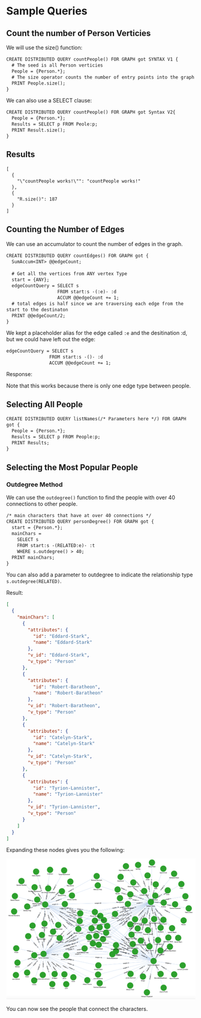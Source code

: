 # Sample Queries

## Count the number of Person Verticies

We will use the size() function:

```gsql
CREATE DISTRIBUTED QUERY countPeople() FOR GRAPH got SYNTAX V1 {
  # The seed is all Person verticies   
  People = {Person.*};
  # The size operator counts the number of entry points into the graph
  PRINT People.size();
}
```

We can also use a SELECT clause:

```gsql
CREATE DISTRIBUTED QUERY countPeople() FOR GRAPH got Syntax V2{ 
  People = {Person.*};
  Results = SELECT p FROM Peole:p;
  PRINT Result.size();
}
```

## Results

```
[
  {
    "\"countPeople works!\"": "countPeople works!"
  },
  {
    "R.size()": 187
  }
]
```

## Counting the Number of Edges

We can use an accumulator to count the number of edges in the graph.

```gsql
CREATE DISTRIBUTED QUERY countEdges() FOR GRAPH got { 
  SumAccum<INT> @@edgeCount;

  # Get all the vertices from ANY vertex Type
  start = {ANY};
  edgeCountQuery = SELECT s
                   FROM start:s -(:e)- :d
                   ACCUM @@edgeCount += 1;
  # total edges is half since we are traversing each edge from the start to the destinaton
  PRINT @@edgeCount/2;
}
```

We kept a placeholder alias for the edge called ```:e``` and the desitination :d, but we could have left out the edge:

```gsql
edgeCountQuery = SELECT s
                FROM start:s -()- :d
                ACCUM @@edgeCount += 1;
```

Response:



Note that this works because there is only one edge type between people.

## Selecting All People

```gsql
CREATE DISTRIBUTED QUERY listNames(/* Parameters here */) FOR GRAPH got {
  People = {Person.*};
  Results = SELECT p FROM People:p;
  PRINT Results;
}
```

## Selecting the Most Popular People

### Outdegree Method

We can use the ```outdegree()``` function to find the people with over 40 connections to other people.

```gsql
/* main characters that have at over 40 connections */
CREATE DISTRIBUTED QUERY personDegree() FOR GRAPH got { 
  start = {Person.*};
  mainChars = 
    SELECT s
    FROM start:s -(RELATED:e)- :t
    WHERE s.outdegree() > 40;
  PRINT mainChars;
}
```

You can also add a parameter to outdegree to indicate the relationship type ```s.outdegree(RELATED)```.

Result:

```json
[
  {
    "mainChars": [
      {
        "attributes": {
          "id": "Eddard-Stark",
          "name": "Eddard-Stark"
        },
        "v_id": "Eddard-Stark",
        "v_type": "Person"
      },
      {
        "attributes": {
          "id": "Robert-Baratheon",
          "name": "Robert-Baratheon"
        },
        "v_id": "Robert-Baratheon",
        "v_type": "Person"
      },
      {
        "attributes": {
          "id": "Catelyn-Stark",
          "name": "Catelyn-Stark"
        },
        "v_id": "Catelyn-Stark",
        "v_type": "Person"
      },
      {
        "attributes": {
          "id": "Tyrion-Lannister",
          "name": "Tyrion-Lannister"
        },
        "v_id": "Tyrion-Lannister",
        "v_type": "Person"
      }
    ]
  }
]
```

Expanding these nodes gives you the following:

![](./img/outdegree-4.png)

You can now see the people that connect the characters.